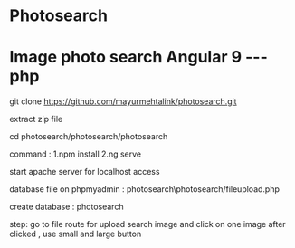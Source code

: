 # Photosearch
# Image photo search Angular 9 ---php 


git clone https://github.com/mayurmehtalink/photosearch.git

extract zip file

cd photosearch/photosearch/photosearch

command : 1.npm install 2.ng serve

start apache server for localhost access

database file on phpmyadmin : photosearch\photosearch/fileupload.php 

create database : photosearch

step: go to file route for upload 
search image and click on one image after clicked , use small and large button

